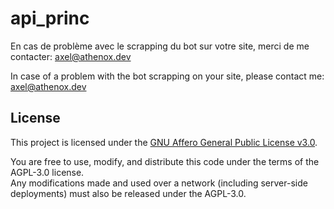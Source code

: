 # api_princ



En cas de problème avec le scrapping du bot sur votre site, merci de me contacter: axel@athenox.dev

In case of a problem with the bot scrapping on your site, please contact me: axel@athenox.dev



## License

This project is licensed under the [GNU Affero General Public License v3.0](LICENSE).

You are free to use, modify, and distribute this code under the terms of the AGPL-3.0 license.  
Any modifications made and used over a network (including server-side deployments) must also be released under the AGPL-3.0.
